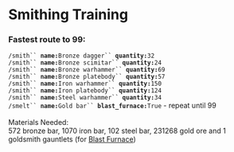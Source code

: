 # Smithing Training

### Fastest route to 99:

`/smith`` `**`name:`**`Bronze dagger`` `**`quantity:`**`32`\
`/smith`` `**`name:`**`Bronze scimitar`` `**`quantity:`**`24`\
`/smith`` `**`name:`**`Bronze warhammer`` `**`quantity:`**`69`\
`/smith`` `**`name:`**`Bronze platebody`` `**`quantity:`**`57`\
`/smith`` `**`name:`**`Iron warhammer`` `**`quantity:`**`150`\
`/smith`` `**`name:`**`Iron platebody`` `**`quantity:`**`124`\
`/smith`` `**`name:`**`Steel warhammer`` `**`quantity:`**`34`\
`/smelt`` `**`name:`**`Gold bar`` `**`blast_furnace:`**`True` - repeat until 99\
\
Materials Needed:\
572 bronze bar, 1070 iron bar, 102 steel bar, 231268 gold ore and 1 goldsmith gauntlets (for [Blast Furnace](https://wiki.oldschool.gg/skills/smithing/blast-furnace))
